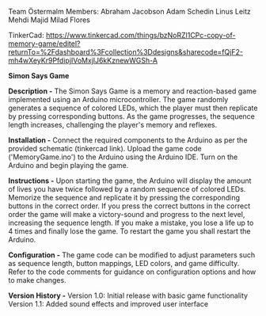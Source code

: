Team Östermalm
Members:
Abraham Jacobson
Adam Schedin
Linus Leitz
Mehdi Majid
Milad Flores

TinkerCad: https://www.tinkercad.com/things/bzNoRZl1CPc-copy-of-memory-game/editel?returnTo=%2Fdashboard%3Fcollection%3Ddesigns&sharecode=fQjF2-mh4wXeyKr9PfdipjIVoMxjlJ6kKznewWGSh-A


**Simon Says Game**

**Description -**
The Simon Says Game is a memory and reaction-based game implemented using an Arduino microcontroller. The game randomly generates a sequence of colored LEDs, which the player must then replicate by pressing corresponding buttons. As the game progresses, the sequence length increases, challenging the player's memory and reflexes.


**Installation -**
Connect the required components to the Arduino as per the provided schematic (tinkercad link).
Upload the game code ('MemoryGame.ino') to the Arduino using the Arduino IDE.
Turn on the Arduino and begin playing the game.


**Instructions -**
Upon starting the game, the Arduino will display the amount of lives you have twice followed by a random sequence of colored LEDs.
Memorize the sequence and replicate it by pressing the corresponding buttons in the correct order.
If you press the correct buttons in the correct order the game will make a victory-sound and progress to the next level, increasing the sequence length.
If you make a mistake, you lose a life up to 4 times and finally lose the game. To restart the game you shall restart the Arduino.


**Configuration -**
The game code can be modified to adjust parameters such as sequence length, button mappings, LED colors, and game difficulty.
Refer to the code comments for guidance on configuration options and how to make changes.


**Version History -**
Version 1.0: Initial release with basic game functionality
Version 1.1: Added sound effects and improved user interface
